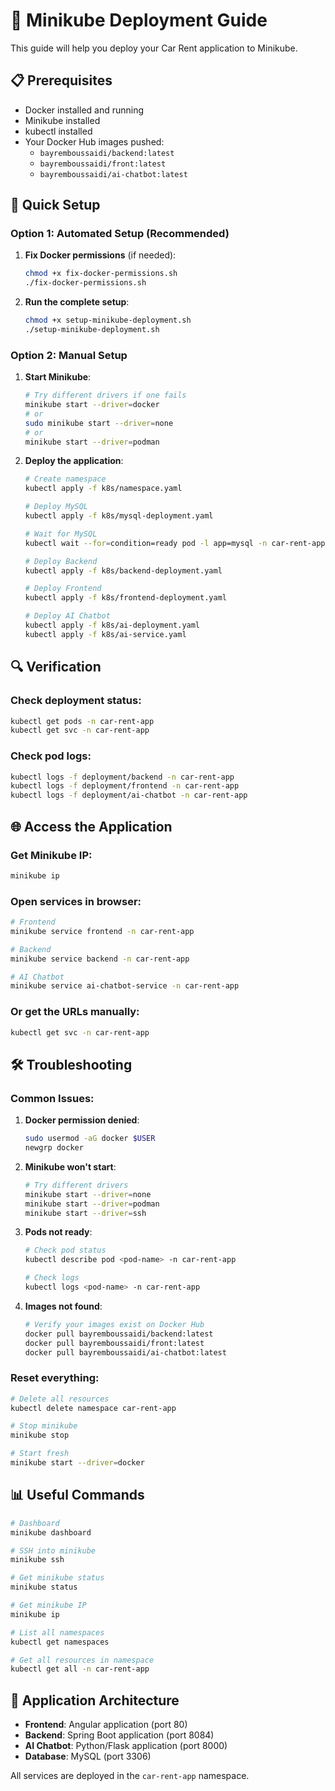# 🚀 Minikube Deployment Guide

This guide will help you deploy your Car Rent application to Minikube.

## 📋 Prerequisites

- Docker installed and running
- Minikube installed
- kubectl installed
- Your Docker Hub images pushed:
  - `bayremboussaidi/backend:latest`
  - `bayremboussaidi/front:latest`
  - `bayremboussaidi/ai-chatbot:latest`

## 🔧 Quick Setup

### Option 1: Automated Setup (Recommended)

1. **Fix Docker permissions** (if needed):
   ```bash
   chmod +x fix-docker-permissions.sh
   ./fix-docker-permissions.sh
   ```

2. **Run the complete setup**:
   ```bash
   chmod +x setup-minikube-deployment.sh
   ./setup-minikube-deployment.sh
   ```

### Option 2: Manual Setup

1. **Start Minikube**:
   ```bash
   # Try different drivers if one fails
   minikube start --driver=docker
   # or
   sudo minikube start --driver=none
   # or
   minikube start --driver=podman
   ```

2. **Deploy the application**:
   ```bash
   # Create namespace
   kubectl apply -f k8s/namespace.yaml
   
   # Deploy MySQL
   kubectl apply -f k8s/mysql-deployment.yaml
   
   # Wait for MySQL
   kubectl wait --for=condition=ready pod -l app=mysql -n car-rent-app --timeout=300s
   
   # Deploy Backend
   kubectl apply -f k8s/backend-deployment.yaml
   
   # Deploy Frontend
   kubectl apply -f k8s/frontend-deployment.yaml
   
   # Deploy AI Chatbot
   kubectl apply -f k8s/ai-deployment.yaml
   kubectl apply -f k8s/ai-service.yaml
   ```

## 🔍 Verification

### Check deployment status:
```bash
kubectl get pods -n car-rent-app
kubectl get svc -n car-rent-app
```

### Check pod logs:
```bash
kubectl logs -f deployment/backend -n car-rent-app
kubectl logs -f deployment/frontend -n car-rent-app
kubectl logs -f deployment/ai-chatbot -n car-rent-app
```

## 🌐 Access the Application

### Get Minikube IP:
```bash
minikube ip
```

### Open services in browser:
```bash
# Frontend
minikube service frontend -n car-rent-app

# Backend
minikube service backend -n car-rent-app

# AI Chatbot
minikube service ai-chatbot-service -n car-rent-app
```

### Or get the URLs manually:
```bash
kubectl get svc -n car-rent-app
```

## 🛠️ Troubleshooting

### Common Issues:

1. **Docker permission denied**:
   ```bash
   sudo usermod -aG docker $USER
   newgrp docker
   ```

2. **Minikube won't start**:
   ```bash
   # Try different drivers
   minikube start --driver=none
   minikube start --driver=podman
   minikube start --driver=ssh
   ```

3. **Pods not ready**:
   ```bash
   # Check pod status
   kubectl describe pod <pod-name> -n car-rent-app
   
   # Check logs
   kubectl logs <pod-name> -n car-rent-app
   ```

4. **Images not found**:
   ```bash
   # Verify your images exist on Docker Hub
   docker pull bayremboussaidi/backend:latest
   docker pull bayremboussaidi/front:latest
   docker pull bayremboussaidi/ai-chatbot:latest
   ```

### Reset everything:
```bash
# Delete all resources
kubectl delete namespace car-rent-app

# Stop minikube
minikube stop

# Start fresh
minikube start --driver=docker
```

## 📊 Useful Commands

```bash
# Dashboard
minikube dashboard

# SSH into minikube
minikube ssh

# Get minikube status
minikube status

# Get minikube IP
minikube ip

# List all namespaces
kubectl get namespaces

# Get all resources in namespace
kubectl get all -n car-rent-app
```

## 🎯 Application Architecture

- **Frontend**: Angular application (port 80)
- **Backend**: Spring Boot application (port 8084)
- **AI Chatbot**: Python/Flask application (port 8000)
- **Database**: MySQL (port 3306)

All services are deployed in the `car-rent-app` namespace. 